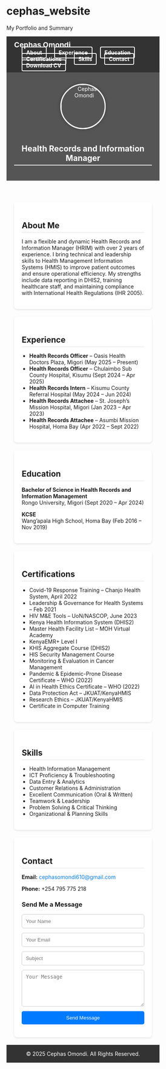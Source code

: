 # cephas_website
My Portfolio and Summary
<!DOCTYPE html>
<html lang="en">
<head>
  <meta charset="UTF-8" />
  <meta name="viewport" content="width=device-width, initial-scale=1.0"/>
  <title>Cephas Omondi - Health Records Manager</title>
  <style>
    * {
      box-sizing: border-box;
      scroll-behavior: smooth;
    }

    body {
      font-family: Arial, sans-serif;
      margin: 0;
      background-color: #f4f4f4;
      color: #333;
    }

    /* Navigation bar */
    nav {
      background-color: #333;
      color: white;
      padding: 10px 20px;
      position: sticky;
      top: 0;
      z-index: 999;
      display: flex;
      justify-content: space-between;
      align-items: center;
      flex-wrap: wrap;
    }

    nav h1 {
      margin: 0;
      font-size: 1.2rem;
    }

    nav ul {
      list-style: none;
      margin: 0;
      padding: 0;
      display: flex;
      align-items: center;
      flex-wrap: wrap;
    }

    nav ul li {
      margin-left: 20px;
    }

    nav ul li a,
    .download-btn {
      color: white;
      text-decoration: none;
      font-weight: bold;
      background-color: transparent;
      border: 2px solid white;
      padding: 5px 10px;
      border-radius: 4px;
      transition: 0.3s;
    }

    nav ul li a:hover,
    .download-btn:hover {
      background-color: white;
      color: #333;
    }

    /* Header */
    header {
      text-align: center;
      padding: 30px 20px;
      background-color: #555;
      color: white;
    }

    .profile-pic {
      width: 120px;
      height: 120px;
      border-radius: 50%;
      object-fit: cover;
      margin-bottom: 10px;
      border: 3px solid #fff;
      box-shadow: 0 0 10px rgba(0, 0, 0, 0.3);
    }

    /* Sections */
    section {
      background: white;
      margin: 20px auto;
      padding: 20px;
      width: 90%;
      max-width: 900px;
      border-radius: 8px;
      box-shadow: 0 2px 5px rgba(0,0,0,0.1);
    }

    h2 {
      border-bottom: 2px solid #eee;
      padding-bottom: 5px;
      margin-bottom: 10px;
    }

    ul {
      padding-left: 20px;
    }

    footer {
      text-align: center;
      padding: 15px;
      background: #333;
      color: white;
    }

    a {
      color: #007BFF;
      text-decoration: none;
    }

    a:hover {
      text-decoration: underline;
    }
  </style>
</head>
<body>

<!-- Navigation Bar -->
<nav>
  <h1>Cephas Omondi</h1>
  <ul>
    <li><a href="#about">About</a></li>
    <li><a href="#experience">Experience</a></li>
    <li><a href="#education">Education</a></li>
    <li><a href="#certifications">Certifications</a></li>
    <li><a href="#skills">Skills</a></li>
    <li><a href="#contact">Contact</a></li>
    <li>
      <a href="Cephas_Omondi_CV.pdf" class="download-btn" download>Download CV</a>
    </li>
  </ul>
</nav>

<!-- Header -->
<header>
  <img src="your-photo.jpg" alt="Cephas Omondi" class="profile-pic" />
  <h2>Health Records and Information Manager</h2>
</header>

<!-- About -->
<section id="about">
  <h2>About Me</h2>
  <p>I am a flexible and dynamic Health Records and Information Manager (HRIM) with over 2 years of experience. I bring technical and leadership skills to Health Management Information Systems (HMIS) to improve patient outcomes and ensure operational efficiency. My strengths include data reporting in DHIS2, training healthcare staff, and maintaining compliance with International Health Regulations (IHR 2005).</p>
</section>

<!-- Experience -->
<section id="experience">
  <h2>Experience</h2>
  <ul>
    <li><strong>Health Records Officer</strong> – Oasis Health Doctors Plaza, Migori (May 2025 – Present)</li>
    <li><strong>Health Records Officer</strong> – Chulaimbo Sub County Hospital, Kisumu (Sept 2024 – Apr 2025)</li>
    <li><strong>Health Records Intern</strong> – Kisumu County Referral Hospital (May 2024 – Jun 2024)</li>
    <li><strong>Health Records Attachee</strong> – St. Joseph’s Mission Hospital, Migori (Jan 2023 – Apr 2023)</li>
    <li><strong>Health Records Attachee</strong> – Asumbi Mission Hospital, Homa Bay (Apr 2022 – Sept 2022)</li>
  </ul>
</section>

<!-- Education -->
<section id="education">
  <h2>Education</h2>
  <p><strong>Bachelor of Science in Health Records and Information Management</strong><br>Rongo University, Migori (Sept 2020 – Apr 2024)</p>
  <p><strong>KCSE</strong><br>Wang’apala High School, Homa Bay (Feb 2016 – Nov 2019)</p>
</section>

<!-- Certifications -->
<section id="certifications">
  <h2>Certifications</h2>
  <ul>
    <li>Covid-19 Response Training – Chanjo Health System, April 2022</li>
    <li>Leadership & Governance for Health Systems – Feb 2021</li>
    <li>HIV M&E Tools – UoN/NASCOP, June 2023</li>
    <li>Kenya Health Information System (DHIS2)</li>
    <li>Master Health Facility List – MOH Virtual Academy</li>
    <li>KenyaEMR+ Level I</li>
    <li>KHIS Aggregate Course (DHIS2)</li>
    <li>HIS Security Management Course</li>
    <li>Monitoring & Evaluation in Cancer Management</li>
    <li>Pandemic & Epidemic-Prone Disease Certificate – WHO (2022)</li>
    <li>AI in Health Ethics Certificate – WHO (2022)</li>
    <li>Data Protection Act – JKUAT/KenyaHMIS</li>
    <li>Research Ethics – JKUAT/KenyaHMIS</li>
    <li>Certificate in Computer Training</li>
  </ul>
</section>

<!-- Skills -->
<section id="skills">
  <h2>Skills</h2>
  <ul>
    <li>Health Information Management</li>
    <li>ICT Proficiency & Troubleshooting</li>
    <li>Data Entry & Analytics</li>
    <li>Customer Relations & Administration</li>
    <li>Excellent Communication (Oral & Written)</li>
    <li>Teamwork & Leadership</li>
    <li>Problem Solving & Critical Thinking</li>
    <li>Organizational & Planning Skills</li>
  </ul>
</section>

<!-- Contact -->
<section id="contact">
  <h2>Contact</h2>
  <p><strong>Email:</strong> <a href="mailto:cephasomondi610@gmail.com">cephasomondi610@gmail.com</a></p>
  <p><strong>Phone:</strong> +254 795 775 218</p>

  <h3>Send Me a Message</h3>
  <form action="https://formsubmit.co/cephasomondi610@gmail.com" method="POST" style="display: flex; flex-direction: column; gap: 12px; max-width: 600px;">
    <input type="text" name="name" placeholder="Your Name" required style="padding: 10px; border: 1px solid #ccc; border-radius: 5px;" />
    <input type="email" name="email" placeholder="Your Email" required style="padding: 10px; border: 1px solid #ccc; border-radius: 5px;" />
    <input type="text" name="_subject" placeholder="Subject" required style="padding: 10px; border: 1px solid #ccc; border-radius: 5px;" />
    <textarea name="message" placeholder="Your Message" rows="5" required style="padding: 10px; border: 1px solid #ccc; border-radius: 5px;"></textarea>
    <button type="submit" style="padding: 10px 20px; background-color: #007BFF; color: white; border: none; border-radius: 5px; cursor: pointer;">Send Message</button>
  </form>
</section>


<!-- Footer -->
<footer>
  &copy; 2025 Cephas Omondi. All Rights Reserved.
</footer>

</body>
</html>
